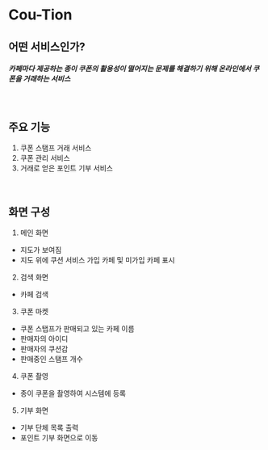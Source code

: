 # Cou-Tion
## 어떤 서비스인가?

##### 카페마다 제공하는 종이 쿠폰의 활용성이 떨어지는 문제를 해결하기 위해 온라인에서 쿠폰을 거래하는 서비스

</br>

## 주요 기능
1. 쿠폰 스탬프 거래 서비스
2. 쿠폰 관리 서비스
3. 거래로 얻은 포인트 기부 서비스

</br>

## 화면 구성
1. 메인 화면
 - 지도가 보여짐
 - 지도 위에 쿠션 서비스 가입 카페 및 미가입 카페 표시
2. 검색 화면
 - 카페 검색
3. 쿠폰 마켓
 - 쿠폰 스탭프가 판매되고 있는 카페 이름
 - 판매자의 아이디
 - 판매자의 쿠션감
 - 판매중인 스탬프 개수
4. 쿠폰 촬영
 - 종이 쿠폰을 촬영하여 시스템에 등록
5. 기부 화면
 - 기부 단체 목록 출력
 - 포인트 기부 화면으로 이동
